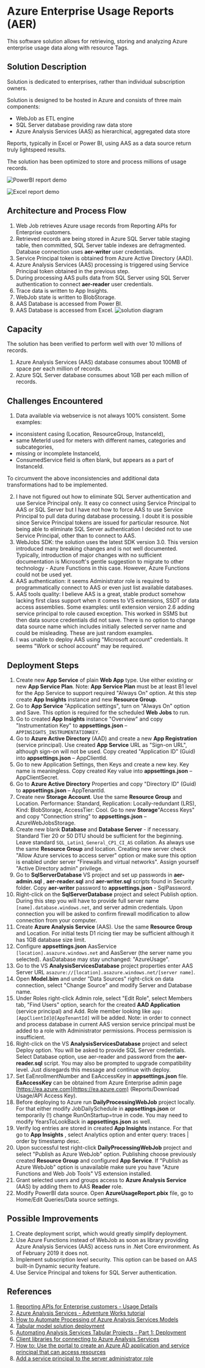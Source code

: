 # Azure Enterprise Usage Reports (AER)
This software solution allows for retrieving, storing and analyzing Azure enterprise usage data along with resource Tags.

## Solution Description

Solution is dedicated to enterprises, rather than individual subscription owners.

Solution is designed to be hosted in Azure and consists of three main components:

- WebJob as ETL engine
- SQL Server database providing raw data store
- Azure Analysis Services (AAS) as hierarchical, aggregated data store

Reports, typically in Excel or Power BI, using AAS as a data source return truly lightspeed results.

The solution has been optimized to store and process millions of usage records.

![PowerBI report demo](PowerBiDemo.gif)

![Excel report demo](ExcelReportDemo.gif)

## Architecture and Process Flow

1. Web Job retrieves Azure usage records from Reporting APIs for Enterprise customers.
2. Retrieved records are being stored in Azure SQL Server table staging table, then committed, SQL Server table indexes are defragmented. Database connection uses **aer-writer** user credentials.
3. Service Principal token is obtained from Azure Active Directory (AAD).
4. Azure Analysis Services (AAS) processing is triggered using Service Principal token obtained in the previous step.
5. During processing AAS pulls data from SQL Server using SQL Server authentication to connect **aer-reader** user credentials.
6. Trace data is written to App Insights.
7. WebJob state is written to BlobStorage.
8. AAS Database is accessed from Power BI.
9. AAS Database is accessed from Excel.
![solution diagram](SolutionDiagram.png)

## Capacity

The solution has been verified to perform well with over 10 millions of records.

1. Azure Analysis Services (AAS) database consumes about 100MB of space per each million of records.
1. Azure SQL Server database consumes about 1GB per each million of records.

## Challenges Encountered

1. Data available via webservice is not always 100% consistent. Some examples:
  * inconsistent casing (Location, ResourceGroup, InstanceId),
  * same MeterId used for meters with different names, categories and subcategories,
  * missing or incomplete InstanceId,
  * ConsumedService field is often blank, but appears as a part of InstanceId.

To circumvent the above inconsistencies and additional data transformations had to be implemented.

2. I have not figured out how to eliminate SQL Server authentication and use Service Principal only. It easy co connect using Service Principal to AAS or SQL Server but I have not how to force AAS to use Service Principal to pull data during database processing. I doubt it is possible since Service Principal tokens are issued for particular resource. Not being able to eliminate SQL Server authentication I decided not to use Service Principal, other than to connect to AAS.
3. WebJobs SDK: the solution uses the latest SDK version 3.0. This version introduced many breaking changes and is not well documented. Typically, introduction of major changes with no sufficient documentation is Microsoft&#39;s gentle suggestion to migrate to other technology - Azure Functions in this case. However, Azure Functions could not be used yet.
4. AAS authentication: it seems Administrator role is required to programmatically connect to AAS or even just list available databases.
5. AAS tools quality: I believe AAS is a great, stable product somehow lacking first class support when it comes to VS extensions, SSDT or data access assemblies. Some examples: until extension version 2.6 adding service principal to role caused exception. This worked in SSMS but then data source credentials did not save. There is no option to change data source name which includes initially selected server name and could be misleading. These are just random examples.
6. I was unable to deploy AAS using &quot;Microsoft account&quot; credentials. It seems &quot;Work or school account&quot; may be required.

## Deployment Steps

1. Create new **App Service** of plain **Web App** type. Use either existing or new **App Service Plan**. Note: **App Service Plan** must be at least B1 level for the App Service to support required &quot;Always On&quot; option. At this step create **App Insights** instance and new **Resource Group**.
1. Go to **App Service** &quot;Application settings&quot;, turn on &quot;Always On&quot; option and Save. This option is required for the scheduled **Web Jobs** to run.
1. Go to created **App Insights** instance &quot;Overview&quot; and copy &quot;Instrumentation Key&quot; to **appsettings.json** – `APPINSIGHTS_INSTRUMENTATIONKEY`.
1. Go to **Azure Active Directory** (AAD) and create a new **App Registration** (service principal). Use created **App Service** URL as  &quot;Sign-on URL&quot;, although sign-on will not be used. Copy created &quot;Application ID&quot; (Guid) into **appsettings.json** – AppClientId.
1. Go to new Application Settings, then Keys and create a new key. Key name is meaningless.
Copy created Key value into **appsettings.json** – AppClientSecret.
1. Go to **Azure Active Directory** Properties and copy &quot;Directory ID&quot; (Guid) to **appsettings.json** – AppTenantId.
1. Create new **Storage Account**. Use the same **Resource Group** and Location. Performance: Standard, Replication: Locally-redundant (LRS), Kind: BlobStorage, AccessTier: Cool.
Go to new **Storage**&quot;Access Keys&quot; and copy &quot;Connection string&quot; to **appsettings.json** – AzureWebJobsStorage.
1. Create new blank **Database** and **Database Server** - if necessary. Standard Tier 20 or 50 DTU should be sufficient for the beginning. Leave standard `SQL_Latin1_General_CP1_CI_AS` collation. As always use the same **Resource Group** and location. Creating new server check &quot;Allow Azure services to access server&quot; option or make sure this option is enabled under server &quot;Firewalls and virtual networks&quot;. Assign yourself &quot;Active Directory admin&quot; privilege.
1. Go to **SqlServerDatabase** VS project and set up passwords in **aer-admin.sql** , **aer-reader.sql** and **aer-writer.sql** scripts found in Security folder.
Copy **aer-writer** password to **appsettings.json** - SqlPassword.
1. Right-click on the **SqlServerDatabase** project and select Publish option. During this step you will have to provide full server name `[name].database.windows.net`, and server admin credentials. Upon connection you will be asked to confirm firewall modification to allow connection from your computer.
1. Create **Azure Analysis Service** (AAS). Use the same **Resource Group** and Location. For initial tests D1 ricing tier may be sufficient although it has 1GB database size limit.
1. Configure **appsettings.json** AasService `[location].asazure.windows.net` and AasServer (the server name you selected). AasDatabase may stay unchanged: &quot;AzureUsage&quot;.
1. Go to the VS **AnalysisServicesDatabase** project properties enter AAS Server URL `asazure://[location].asazure.windows.net/[server name]`.
1. Open **Model.bim** and under &quot;Data Sources&quot; right-click on data connection, select &quot;Change Source&quot; and modify Server and Database name.
1. Under Roles right-click Admin role, select &quot;Edit Role&quot;, select Members tab, &quot;Find Users&quot; option, search for the created **AAD Application** (service principal) and Add. Role member looking like `app:[AppClientId]@[AppTenantId]` will be added.
Note: in order to connect and process database in current AAS version service principal must be added to a role with Administrator permissions. Process permission is insufficient.
1. Right-click on the VS **AnalysisServicesDatabase** project and select Deploy option. You will be asked to provide SQL Server credentials. Select Database option, use aer-reader and password from the **aer-reader.sql** script. You may also be prompted to upgrade compatibility level. Just disregards this message and continue with deploy.
1. Set EaEnrollmentNumber and EaAccessKey in **appsettings.json** file. **EaAccessKey** can be obtained from Azure Enterprise admin page [https://ea.azure.com](https://ea.azure.com) (Reports/Download Usage/API Access Key).
18. Before deploying to Azure run **DailyProcessingWebJob** project locally. For that either modify JobDailySchedule in **appsettings.json** or temporarily (!) change RunOnStartup=true in code. You may need to modify YearsToLookBack in **appsettings.json** as well.
1. Verify log entries are stored in created **App Insights** instance. For that go to **App Insights** , select Analytics option and enter query: traces | order by timestamp desc.
1. Upon successful test right-click **DailyProcessingWebJob** project and select &quot;Publish as Azure WebJob&quot; option. Publishing choose previously created **Resource Group** and configured **App Service**. If &quot;Publish as Azure WebJob&quot; option is unavailable make sure you have &quot;Azure Functions and Web Job Tools&quot; VS extension installed.
1. Grant selected users and groups access to **Azure Analysis Service** (AAS) by adding them to AAS **Reader** role.
1. Modify PowerBI data source. Open **AzureUsageReport.pbix** file, go to Home/Edit Queries/Data source settings.

## Possible Improvements

1. Create deployment script, which would greatly simplify deployment.
1. Use Azure Functions instead of WebJob as soon as library providing Azure Analysis Services (AAS) access runs in .Net Core environment. As of February 2019 it does not.
1. Implement subscription level security. This option can be based on AAS built-in Dynamic security feature.
1. Use Service Principal and tokens for SQL Server authentication.

## References

1. [Reporting APIs for Enterprise customers - Usage Details](https://docs.microsoft.com/en-us/rest/api/billing/enterprise/billing-enterprise-api-usage-detail)
2. [Azure Analysis Services - Adventure Works tutorial](https://docs.microsoft.com/en-us/azure/analysis-services/tutorials/aas-adventure-works-tutorial)
3. [How to Automate Processing of Azure Analysis Services Models](https://sqldusty.com/2017/06/21/how-to-automate-processing-of-azure-analysis-services-models)
4. [Tabular model solution deployment](https://docs.microsoft.com/en-us/sql/analysis-services/tabular-models/tabular-model-solution-deployment-ssas-tabular?view=sql-server-2017)
5. [Automating Analysis Services Tabular Projects - Part 1: Deployment](http://notesfromthelifeboat.com/post/analysis-services-1-deployment)
6. [Client libraries for connecting to Azure Analysis Services](https://docs.microsoft.com/en-us/azure/analysis-services/analysis-services-data-providers)
7. [How to: Use the portal to create an Azure AD application and service principal that can access resources](https://docs.microsoft.com/en-us/azure/azure-resource-manager/resource-group-create-service-principal-portal)
8. [Add a service principal to the server administrator role](https://docs.microsoft.com/en-us/azure/analysis-services/analysis-services-addservprinc-admins)
